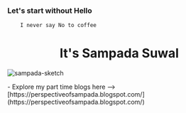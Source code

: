 
### Let's start without Hello
        I never say No to coffee
           
<h1 align="center">It's Sampada Suwal</h1
<p align="left"> <img src="https://komarev.com/ghpvc/?username=sampada-sketch&label=Profile%20views&color=0e75b6&style=flat" alt="sampada-sketch" /> </p>
- Explore my part time blogs here --> [https://perspectiveofsampada.blogspot.com/](https://perspectiveofsampada.blogspot.com/)




